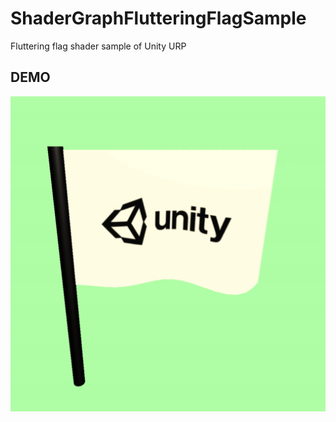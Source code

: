 # ShaderGraphFlutteringFlagSample
Fluttering flag shader sample of Unity URP

## DEMO
![demo](https://github.com/sanukin39/ShaderGraphFlutteringFlagSample/blob/master/images/flags.gif)
